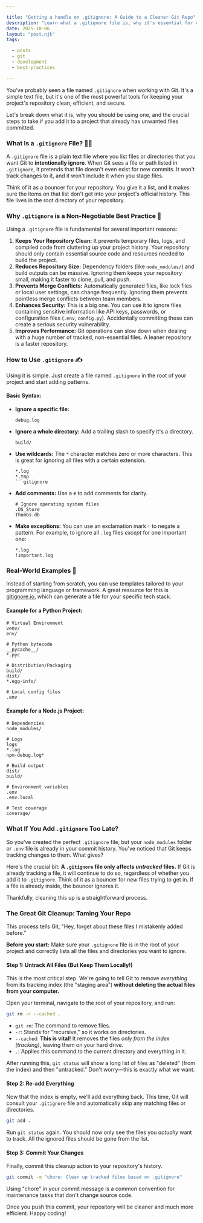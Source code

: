 ```yaml
---

title: "Getting a handle on .gitignore: A Guide to a Cleaner Git Repo"
description: "Learn what a .gitignore file is, why it's essential for every project, and how to clean up your repository if you've already committed unwanted files."
date: 2025-10-06
layout: "post.njk"
tags:

  - posts
  - git
  - development
  - best-practices

---
```


You've probably seen a file named `.gitignore` when working with Git. It's a simple text file, but it's one of the most powerful tools for keeping your project's repository clean, efficient, and secure.

Let's break down what it is, why you should be using one, and the crucial steps to take if you add it to a project that already has unwanted files committed.

### What Is a `.gitignore` File? 🤷‍♀️

A `.gitignore` file is a plain text file where you list files or directories that you want Git to **intentionally ignore**. When Git sees a file or path listed in `.gitignore`, it pretends that file doesn't even exist for new commits. It won't track changes to it, and it won't include it when you stage files.

Think of it as a bouncer for your repository. You give it a list, and it makes sure the items on that list don't get into your project's official history. This file lives in the root directory of your repository.

### Why `.gitignore` is a Non-Negotiable Best Practice 🤔

Using a `.gitignore` file is fundamental for several important reasons:

1.  **Keeps Your Repository Clean:** It prevents temporary files, logs, and compiled code from cluttering up your project history. Your repository should only contain essential source code and resources needed to build the project.
2.  **Reduces Repository Size:** Dependency folders (like `node_modules/`) and build outputs can be massive. Ignoring them keeps your repository small, making it faster to clone, pull, and push.
3.  **Prevents Merge Conflicts:** Automatically generated files, like lock files or local user settings, can change frequently. Ignoring them prevents pointless merge conflicts between team members.
4.  **Enhances Security:** This is a big one. You can use it to ignore files containing sensitive information like API keys, passwords, or configuration files (`.env`, `config.py`). Accidentally committing these can create a serious security vulnerability.
5.  **Improves Performance:** Git operations can slow down when dealing with a huge number of tracked, non-essential files. A leaner repository is a faster repository.

### How to Use `.gitignore` ✍️

Using it is simple. Just create a file named `.gitignore` in the root of your project and start adding patterns.

#### Basic Syntax:

  * **Ignore a specific file:**
    ```gitignore
    debug.log
    ```
  * **Ignore a whole directory:** Add a trailing slash to specify it's a directory.
    ```gitignore
    build/
    ```
  * **Use wildcards:** The `*` character matches zero or more characters. This is great for ignoring all files with a certain extension.
    ```gitignore
    *.log
    *.tmp
    ```gitignore
  * **Add comments:** Use a `#` to add comments for clarity.
    ```gitignore
    # Ignore operating system files
    .DS_Store
    Thumbs.db
    ```
  * **Make exceptions:** You can use an exclamation mark `!` to negate a pattern. For example, to ignore all `.log` files *except* for one important one:
    ```gitignore
    *.log
    !important.log
    ```

### Real-World Examples 🚀

Instead of starting from scratch, you can use templates tailored to your programming language or framework. A great resource for this is [gitignore.io](https://www.toptal.com/developers/gitignore), which can generate a file for your specific tech stack.

#### **Example for a Python Project:**

```gitignore
# Virtual Environment
venv/
env/

# Python bytecode
__pycache__/
*.pyc

# Distribution/Packaging
build/
dist/
*.egg-info/

# Local config files
.env
```

#### **Example for a Node.js Project:**

```gitignore
# Dependencies
node_modules/

# Logs
logs
*.log
npm-debug.log*

# Build output
dist/
build/

# Environment variables
.env
.env.local

# Test coverage
coverage/
```

### What If You Add `.gitignore` Too Late?

So you've created the perfect `.gitignore` file, but your `node_modules` folder or `.env` file is already in your commit history. You've noticed that Git keeps tracking changes to them. What gives?

Here's the crucial bit: **A `.gitignore` file only affects *untracked* files.** If Git is already tracking a file, it will continue to do so, regardless of whether you add it to `.gitignore`. Think of it as a bouncer for *new* files trying to get in. If a file is already inside, the bouncer ignores it.

Thankfully, cleaning this up is a straightforward process.

### The Great Git Cleanup: Taming Your Repo

This process tells Git, "Hey, forget about these files I mistakenly added before."

**Before you start:** Make sure your `.gitignore` file is in the root of your project and correctly lists all the files and directories you want to ignore.

#### Step 1: Untrack All Files (But Keep Them Locally!)

This is the most critical step. We're going to tell Git to remove *everything* from its tracking index (the "staging area") **without deleting the actual files from your computer.**

Open your terminal, navigate to the root of your repository, and run:

```bash
git rm -r --cached .
```

  * `git rm`: The command to remove files.
  * `-r`: Stands for "recursive," so it works on directories.
  * `--cached`: **This is vital!** It removes the files *only from the index (tracking)*, leaving them on your hard drive.
  * `.`: Applies this command to the current directory and everything in it.

After running this, `git status` will show a long list of files as "deleted" (from the index) and then "untracked." Don't worry—this is exactly what we want.

#### Step 2: Re-add Everything

Now that the index is empty, we'll add everything back. This time, Git will consult your `.gitignore` file and automatically skip any matching files or directories.

```bash
git add .
```

Run `git status` again. You should now only see the files you *actually* want to track. All the ignored files should be gone from the list.

#### Step 3: Commit Your Changes

Finally, commit this cleanup action to your repository's history.

```bash
git commit -m "chore: Clean up tracked files based on .gitignore"
```

Using "chore" in your commit message is a common convention for maintenance tasks that don't change source code.

Once you push this commit, your repository will be cleaner and much more efficient. Happy coding!